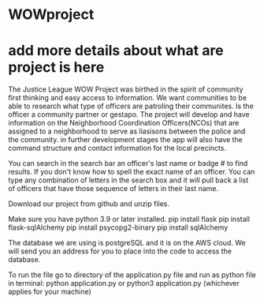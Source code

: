 # WOWproject

# add more details about what are project is here
The Justice League WOW Project was birthed in the spirit of community first thinking and easy access to information. We want communities to be able to research what type of officers are patroling their communites. Is the officer a community partner or gestapo. The project will develop and have information on the Neighborhood Coordination Officers(NCOs) that are assigned to a neighborhood to serve as liasisons between the police and the community. in further development stages the app will also have the command structure and contact information for the local precincts.


You can search in the search bar an officer's last name or badge # to find results.
If you don't know how to spell the exact name of an officer. You can type any combination of letters in the search box and it will pull back a list of officers that have those sequence of letters in their last name.


Download our project from github and unzip files. 

Make sure you have python 3.9 or later installed. 
pip install flask
pip install flask-sqlAlchemy
pip install psycopg2-binary
pip install sqlAlchemy

The database we are using is postgreSQL and it is on the AWS cloud. We will send you an address for you to place into the code to access the database. 

To run the file go to directory of the application.py file and run as python file in terminal: python application.py or python3 application.py (whichever applies for your machine)